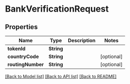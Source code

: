 # BankVerificationRequest

## Properties
Name | Type | Description | Notes
------------ | ------------- | ------------- | -------------
**tokenId** | **String** |  | 
**countryCode** | **String** |  | [optional] 
**routingNumber** | **String** |  | [optional] 

[[Back to Model list]](../README.md#documentation-for-models) [[Back to API list]](../README.md#documentation-for-api-endpoints) [[Back to README]](../README.md)


